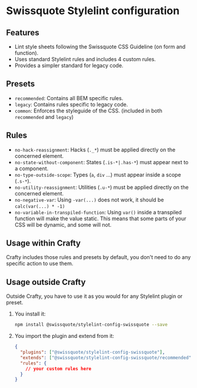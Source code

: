 # Swissquote Stylelint configuration

## Features

- Lint style sheets following the Swissquote CSS Guideline (on form and
  function).
- Uses standard Stylelint rules and includes 4 custom rules.
- Provides a simpler standard for legacy code.

## Presets

- `recommended`: Contains all BEM specific rules.
- `legacy`: Contains rules specific to legacy code.
- `common`: Enforces the styleguide of the CSS. (included in both `recommended`
  and `legacy`)

## Rules

- `no-hack-reassignment`: Hacks (`._*`) must be applied directly on the
  concerned element.
- `no-state-without-component`: States (`.is-*|.has-*`) must appear next to a
  component.
- `no-type-outside-scope`: Types (`a`, `div` ...) must appear inside a scope
  (`.s-*`).
- `no-utility-reassignment`: Utilities (`.u-*`) must be applied directly on the
  concerned element.
- `no-negative-var`: Using `-var(...)` does not work, it should be `calc(var(...) * -1)`
- `no-variable-in-transpiled-function`: Using `var()` inside a transpiled function will make the value static. This means that some parts of your CSS will be dynamic, and some will not.

## Usage within Crafty

Crafty includes those rules and presets by default, you don't need to do any
specific action to use them.

## Usage outside Crafty

Outside Crafty, you have to use it as you would for any Stylelint plugin or
preset.

1.  You install it:

    ```bash
    npm install @swissquote/stylelint-config-swissquote --save
    ```

1.  You import the plugin and extend from it:
    ```json
    {
      "plugins": ["@swissquote/stylelint-config-swissquote"],
      "extends": ["@swissquote/stylelint-config-swissquote/recommended"],
      "rules": {
        // your custom rules here
      }
    }
    ```
